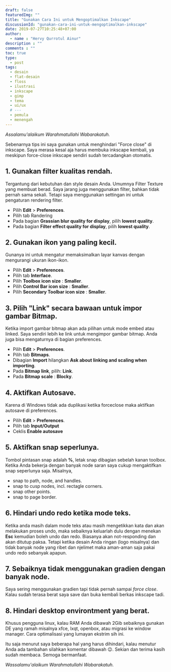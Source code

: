 ```yaml
---
draft: false
featuredImg: ""
title: "Gunakan Cara Ini untuk Mengoptimalkan Inkscape"
discussionId: "gunakan-cara-ini-untuk-mengoptimalkan-inkscape"
date: 2019-07-27T10:25:48+07:00
author:
  - name : "Hervy Qurrotul Ainur"
description : ""
comments : ""
toc: true
type:
  - post
tags:
  - desain
  - flat-desain
  - floss
  - ilustrasi
  - inkscape
  - gimp
  - tema
  - ui/ux
  # ---
  - pemula
  - menengah
---
```


*Assalamu'alaikum Warahmatullahi Wabarakatuh.*

Sebenarnya tips ini saya gunakan untuk menghindari "Force close" di inkscape. Saya merasa kesal aja harus membuka inkscape kembali, ya meskipun force-close inkscape sendiri sudah tercadangkan otomatis.

## 1. Gunakan filter kualitas rendah.
Tergantung dari kebutuhan dan style desain Anda. Umumnya Filter Texture yang membuat berad. Saya jarang juga menggunakan filter, bahkan tidak pernah sama sekali. Tetapi saya menggunakan settingan ini untuk pengaturan rendering filter.

* Pilih **Edit** > **Preferences**.
* Pilih tab Randering
* Pada bagian **Grassian blur quality for display**, pilih **lowest quality**.
* Pada bagian **Filter effect quality for display**, pilih **lowest quality**.

## 2. Gunakan ikon yang paling kecil.
Gunanya ini untuk mengatur memaksimalkan layar kanvas dengan mengurangi ukuran ikon-ikon.

* Pilih **Edit** > **Preferences**.
* Pilih tab **Interface**.
* Pilih **Toolbox icon size** : **Smaller**.
* Pilih **Control Bar icon size** : **Smaller**.
* Pilih **Secondary Toolbar icon size** : **Smaller**.

## 3. Pilih "Link" secara bawaan untuk impor gambar Bitmap.
Ketika import gambar bitmap akan ada pilihan untuk mode embed atau linked. Saya sendiri lebih ke link untuk mengimpor gambar bitmap. Anda juga bisa mengaturnya di bagian preferences.

* Pilih **Edit** > **Preferences**.
* Pilih tab **Bitmaps**.
* Dibagian **Import** hilangkan **Ask about linking and scaling when importing**.
* Pada **Bitmap link**, pilih: **Link**.
* Pada **Bitmap scale** : **Blocky**.

## 4. Aktifkan Autosave.
Karena di Windows tidak ada duplikasi ketika forceclose maka aktifkan autosave di preferences.

* Pilih **Edit** > **Preferences**.
* Pilih tab **Input/Output**
* Ceklis **Enable autosave**

## 5. Aktifkan snap seperlunya.
Tombol pintasan snap adalah **%**, letak snap dibagian sebelah kanan toolbox. Ketika Anda bekerja dengan banyak node saran saya cukup mengaktifkan snap seperlunya saja. Misalnya,

* snap to path, node, and handles.
* snap to cusp nodes, incl. rectagle corners.
* snap other points.
* snap to page border.

## 6. Hindari undo redo ketika mode teks.
Ketika anda masih dalam mode teks atau masih mengetikkan kata dan akan melakukan proses undo, maka sebaiknya keluarlah dulu dengan menekan **Esc** kemudian boleh undo dan redo. Biasanya akan not-responding dan akan ditutup paksa. Tetapi ketika desain Anda ringan (logo misalnya) dan tidak banyak node yang ribet dan njelimet maka aman-aman saja pakai undo redo sebanyak apapun.

## 7. Sebaiknya tidak menggunakan gradien dengan banyak node.
Saya sering menggunakan gradien tapi tidak pernah sampai _force close_. Kalau sudah terasa berat saya save dan buka kembali berkas inkscape tadi.

## 8. Hindari desktop environtment yang berat.
Khusus pengguna linux, kalau RAM Anda dibawah 2Gib sebaiknya gunakan DE yang ramah misalnya xfce, lxqt, openbox, atau migrasi ke window manager. Cara optimalisasi yang lumayan ekstrim sih ini.

Itu saja menurut saya beberapa hal yang harus dihindari, kalau menutur Anda ada tambahan silahkan komentar dibawah :wink:. Sekian dan terima kasih sudah membaca. Semoga bermanfaat.

*Wassalamu'alaikum Warahmatullahi Wabarakatuh.*

[Inkscape]:https://www.inkscape.org
[Gimp]:https://www.gimp.org

[GNOME.ID]:https://www.gnome.id
[BUKU CC-ID]:https://bit.ly/madewithccID
[Wikimedia]:https://www.wikkimedia.org/

[Behance]:https://www.b.net
[Dribbble]:https://www.dribbble.com

[AdobeStock]:https//www.stock.adobe.com
[123rf]:https//www.123rf.com
[Freepik]:https//www.freepik.com
[Dreamstime]:https//www.dreamstime.com
[Shutterstock]:https//www.shutterstock.com
